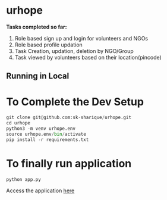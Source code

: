 # urhope

**Tasks completed so far:**

1. Role based sign up and login for volunteers and NGOs
2. Role based profile updation 
3. Task Creation, updation, deletion by NGO/Group
4. Task viewed by volunteers based on their location(pincode)

## Running in Local

# To Complete the Dev Setup
```python
git clone git@github.com:sk-sharique/urhope.git
cd urhope
python3 -m venv urhope.env
source urhope.env/bin/activate
pip install -r requirements.txt
```

# To finally run application

```python
python app.py
```
Access the application [here](http://localhost:5000/)
